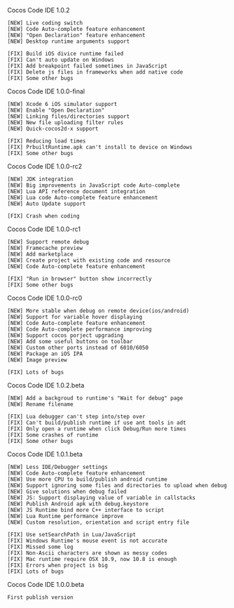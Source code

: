 Cocos Code IDE 1.0.2

	[NEW] Live coding switch
	[NEW] Code Auto-complete feature enhancement
	[NEW] "Open Declaration" feature enhancement
	[NEW] Desktop runtime arguments support
	
	[FIX] Build iOS divice runtime failed
	[FIX] Can't auto update on Windows
	[FIX] Add breakpoint failed sometimes in JavaScript
	[FIX] Delete js files in frameworks when add native code
	[FIX] Some other bugs

Cocos Code IDE 1.0.0-final

	[NEW] Xcode 6 iOS simulator support
	[NEW] Enable "Open Declaration" 
	[NEW] Linking files/directories support
	[NEW] New file uploading filter rules
	[NEW] Quick-cocos2d-x support
	
	[FIX] Reducing load times
	[FIX] PrbuiltRuntime.apk can't install to device on Windows
	[FIX] Some other bugs

Cocos Code IDE 1.0.0-rc2

	[NEW] JDK integration
	[NEW] Big improvements in JavaScript code Auto-complete
	[NEW] Lua API reference document integration
	[NEW] Lua code Auto-complete feature enhancement
	[NEW] Auto Update support
	
	[FIX] Crash when coding

Cocos Code IDE 1.0.0-rc1

	[NEW] Support remote debug
	[NEW] Framecache preview
	[NEW] Add marketplace
	[NEW] Create project with existing code and resource
	[NEW] Code Auto-complete feature enhancement
	
	[FIX] "Run in browser" button show incorrectly
	[FIX] Some other bugs

Cocos Code IDE 1.0.0-rc0

	[NEW] More stable when debug on remote device(ios/android)
	[NEW] Support for variable hover displaying
	[NEW] Code Auto-complete feature enhancement
	[NEW] Code Auto-complete performance improving
	[NEW] Support cocos porject upgrading
	[NEW] Add some useful buttons on toolbar
	[NEW] Custom other ports instead of 6010/6050
	[NEW] Package an iOS IPA
	[NEW] Image preview
	
	[FIX] Lots of bugs

Cocos Code IDE 1.0.2.beta

    [NEW] Add a backgroud to runtime's "Wait for debug" page
    [NEW] Rename filename
    
    [FIX] Lua debugger can't step into/step over
    [FIX] Can't build/publish runtime if use ant tools in adt
    [FIX] Only open a runtime when click Debug/Run more times
    [FIX] Some crashes of runtime
    [FIX] Some other bugs

Cocos Code IDE 1.0.1.beta

    [NEW] Less IDE/Debugger settings
    [NEW] Code Auto-complete feature enhancement
    [NEW] Use more CPU to build/publish android runtime
    [NEW] Support ignoring some files and directories to upload when debug
    [NEW] Give solutions when debug failed
    [NEW] JS: Support displaying value of variable in callstacks
    [NEW] Publish Android apk with debug.keystore
    [NEW] JS Runtime bind more C++ interface to script
    [NEW] Lua Runtime performance improve
    [NEW] Custom resolution, orientation and script entry file
    
    [FIX] Use setSearchPath in Lua/JavaScript
    [FIX] Windows Runtime's mouse event is not accurate
    [FIX] Missed some log
    [FIX] Non-Ascii characters are shown as messy codes
    [FIX] Mac runtime require OSX 10.9, now 10.8 is enough
    [FIX] Errors when project is big
    [FIX] Lots of bugs 
    
Cocos Code IDE 1.0.0.beta

    First publish version
    